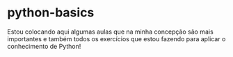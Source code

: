 # python-basics


Estou colocando aqui algumas aulas que na minha concepção são mais importantes e também todos os exercícios que estou fazendo para aplicar o conhecimento de Python!
